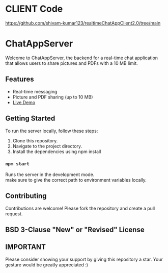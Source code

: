 # CLIENT Code
https://github.com/shivam-kumar123/realtimeChatAppClient2.0/tree/main

# ChatAppServer

Welcome to ChatAppServer, the backend for a real-time chat application that allows users to share pictures and PDFs with a 10 MB limit.

## Features

- Real-time messaging
- Picture and PDF sharing (up to 10 MB)
- [Live Demo](https://chatappclient2-0.onrender.com/)

## Getting Started

To run the server locally, follow these steps:

1. Clone this repository.
2. Navigate to the project directory.
3. Install the dependencies using npm install

### `npm start`

Runs the server in the development mode.\
make sure to give the correct path to environment variables locally.

## Contributing
Contributions are welcome! Please fork the repository and create a pull request.

## BSD 3-Clause "New" or "Revised" License

## IMPORTANT
Please consider showing your support by giving this repository a star. Your gesture would be greatly appreciated :)
